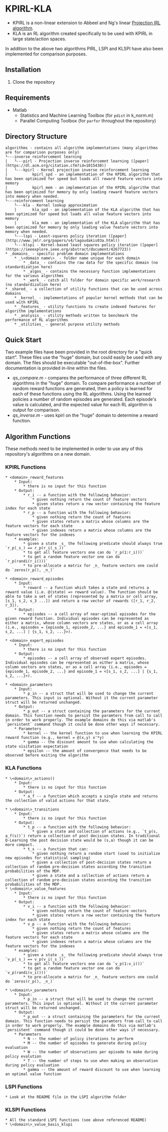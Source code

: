 # KPIRL-KLA

* KPIRL is a non-linear extension to Abbeel and Ng's linear [Projection IRL algorithm](https://dl.acm.org/citation.cfm?id=1015430).
* KLA is an RL algorithm created specifically to be used with KPIRL in large state/action spaces.

In addition to the above two algorithms PIRL, LSPI and KLSPI have also been implemented for comparison purposes.

## Installation

1. Clone the repository

## Requirements

* Matlab
	* Statistics and Machine Learning Toolbox (for `pdist` in k_norm.m)
	* Parallel Computing Toolbox (for `parfor` throughout the repository)
	
## Directory Structure

```
algorithms - contains all algorithm implementations (many algorithms are for comparison purposes only)
└---inverse reinforcement learning
|   └---pirl - Projection inverse reinforcemnt learning ([paper](https://dl.acm.org/citation.cfm?id=1015430))
|   └---kpirl - Kernel projection inverse reinforcement learning
|           kpirl_spd - an implementation of the KPIRL algorithm that has been optimized for speed but loads all reward feature vectors into memory
|           kpirl_mem - an implementation of the KPIRL algorithm that has been optimized for memory by only loading reward feature vectors into memory when needed.
└---reinforcement learning
    └---kla - Kernel lookup approximation
    |       kla_spd - an implementation of the KLA algorithm that has been optimized for speed but loads all value feature vectors into memory
    |       kla_mem - an implementation of the KLA algorithm that has been optimized for memory by only loading value feature vectors into memory when needed.
    └---lspi - Least-squares policy iteration ([paper](http://www.jmlr.org/papers/v4/lagoudakis03a.html))
    └---klspi - Kernel-based least squares policy iteration ([paper](https://ieeexplore.ieee.org/abstract/document/4267723))
* _domains_ - specific problem domain implementations
	* _\<domain name\>_ - folder name unique for each domain
		* _data_ - contains the raw data for the specific domain (no standardization here)
		* _algos_ - contains the necessary function implementations for the various algorithms
		* _work_ - catch all folder for domain specific work/research (no standardization here)
* _shared_ - a collection of utility functions that can be used across domains
	* _kernel_ - implementations of popular kernel methods that can be used with KPIRL
	* _features_ - utility functions to create indexed features for algorithm implementations
	* _analysis_ - utility methods written to benchmark the performance of RL algorithms
	* _utilities_ - general purpose utility methods
```
	
## Quick Start

Two example files have been provided in the root directory for a "quick start". These files use the "huge" domain, but could easily be used with any domain. The files should be executable "out-of-the-box". Further documentation is provided in-line within the files.

* _qs_compare.m_ - compares the performance of three different RL algorithms in the "huge" domain. To compare performance a number of random reward functions are generated, then a policy is learned for each of these functions using the RL algorithms. Using the learned policies a number of random episodes are generated. Each episode's value is calculated, and the expected value for each RL algorithm is output for comparison.
* _qs_inverse.m_ - uses kpirl on the "huge" domain to determine a reward function.


## Algorithm Functions

These methods need to be implemented in order to use any of this repository's algorithms on a new domain.

### KPIRL Functions
	
	* <domain>_reward_features
		* Input:
			* there is no input for this function
		* Output:
			* r_i -- a function with the following behavior:
				* given nothing return the count of feature vectors
				* given states return a row vector containing the feature index for each state
			* r_p -- a function with the following behavior:
				* given nothing return the count of features
				* given states return a matrix whose columns are the feature vectors for each state
				* given indexes return a matrix whose columns are the feature vectors for the indexes
		* examples:
			* given a state _s_ the following predicate should always true `r_p(_s_) == r_p(r_i(_s_))`
			* to get all feature vectors one can do `r_p(1:r_i())`
			* to get a random feature vector one can do `r_p(randi(r_i()))`
			* to pre-allocate a matrix for _n_ feature vectors one could do `zeros(r_p(), _n_)`
			
	* <domain>_reward_episodes
		* Input:
			* reward -- a function which takes a state and returns a reward value (i.e. @(state) => reward value). The function should be able to take a set of states (represented by a matrix or cell array, [s_1, s_2, s_3 ...]) and return a row vector of rewards ([r_1, r_2, r_3]).
		* Output:
			* episodes -- a cell array of near-optimal episodes for the given reward function. Individual episodes can be represented as either a matrix, whose column vectors are states, or as a cell array (i.e., episodes = {episode_1, episode_2, ...} and episode_1 = <[s_1, s_2, ...] | {s_1, s_2, ...}>).

	* <domain>_expert_episodes
		* Input:
			* there is no input for this function
		* Output:
			* episodes -- a cell array of observed expert episodes. Individual episodes can be represented as either a matrix, whose column vectors are states, or as a cell array (i.e., episodes = {episode_1, episode_2, ...} and episode_1 = <[s_1, s_2, ...] | {s_1, s_2, ...}>). 
		
	* <domain>_parameters
		* Input:
			* p_in -- a struct that will be used to change the current parameters. This input is optional. Without it the current parameter struct will be returned unchanged.
		* Output:
			* p_out -- a struct containing the parameters for the current domain. This function needs to persist the paramters from call to call in order to work properly. The example domains do this via matlab's `persistent` command though it could be done other ways if necessary.
		* Parameters
			* kernel -- the kernel function to use when learning the KPIRL reward function (e.g., kernel = @(x,y) x'*y)
			* gamma -- the discount amount to use when calculating the state visitation expectation
			* epsilon -- the amount of convergence that needs to be observed before exiting the algorithm

### KLA Functions

	* \<domain\>_actions()
		* Input:
			* there is no input for this function
		* Output:
			* a_f -- a function which accepts a single state and returns the collection of valid actions for that state.

	* \<domain\>_transitions
		* Input:
			* there is no input for this function
		* Output:
			* t_p -- a function with the following behavior:
				* given a state and collection of actions (e.g., `t_p(s, a_f(s))`) return a collection of post decision states. In traditional Q-Learning the post decision state would be (s,a) though it can be more compact.
			* t_s -- a function that can:
				* given nothing return a random start (used to initialize new episodes for statistical sampling)
				* given a collection of post-decision states return a collection of random pre-decision states according the transition probabilities of the MDP.
				* given a state and a collection of actions return a collection of random pre-decision states according the transition probabilities of the MDP.
	* \<domain\>_value_features
		* Input:
			* there is no input for this function
		* Output:
			* v_i -- a function with the following behavior:
				* given nothing return the count of feature vectors
				* given states return a row vector containing the feature index for each state
			* v_p -- a function with the following behavior:
				* given nothing return the count of features
				* given states return a matrix whose columns are the feature vectors for each state
				* given indexes return a matrix whose columns are the feature vectors for the indexes
		* examples:
			* given a state _s_ the following predicate should always true `v_p(_s_) == v_p(v_i(_s_))`
			* to get all feature vectors one can do `v_p(1:v_i())`
			* to get a random feature vector one can do `v_p(randi(v_i()))`
			* to pre-allocate a matrix for _n_ feature vectors one could do `zeros(r_p(), _n_)`

	* \<domain\>_parameters
		* Input:
			* p_in -- a struct that will be used to change the current parameters. This input is optional. Without it the current parameter struct will be returned unchanged.
		* Output:
			* p_out -- a struct containing the parameters for the current domain. This function needs to persist the paramters from call to call in order to work properly. The example domains do this via matlab's `persistent` command though it could be done other ways if necessary.
		* Parameters
			* N -- the number of policy iterations to perform
			* M -- the number of episodes to generate during policy evaluation
			* W -- the number of observations per episode to make during policy evalution
			* T -- the number of steps to use when making an observation during policy evaluation			
			* gamma -- the amount of reward discount to use when learning an optimal value function

### LSPI Functions

	* Look at the README file in the LSPI algorithm folder

### KLSPI Functions
	
	* All the standard LSPI functions (see above referenced README)
	* \<domain\>_value_basis_klspi